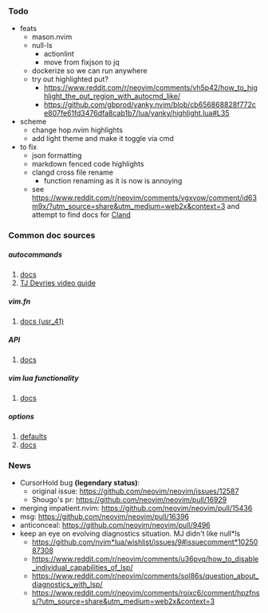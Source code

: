 ### Todo
* feats
    * mason.nvim
    * null-ls
        * actionlint
        * move from fixjson to jq
    * dockerize so we can run anywhere
    * try out highlighted put?
        * https://www.reddit.com/r/neovim/comments/vh5p42/how_to_highlight_the_put_region_with_autocmd_like/
        * https://github.com/gbprod/yanky.nvim/blob/cb656868828f772ce807fe61fd3476dfa8cab1b7/lua/yanky/highlight.lua#L35
* scheme
    * change hop.nvim highlights
    * add light theme and make it toggle via cmd
* to fix
    * json formatting
    * markdown fenced code highlights
    * clangd cross file rename
        * function renaming as it is now is annoying
    * see https://www.reddit.com/r/neovim/comments/vgxvow/comment/id63m9x/?utm_source=share&utm_medium=web2x&context=3
        and attempt to find docs for [Cland](https://clangd.llvm.org/installation)


### Common doc sources
##### autocommands

1. [docs](https://neovim.io/doc/user/autocmd.html)
2. [TJ Devries video guide](https://www.youtube.com/watch?v=ekMIIAqTZ34)

##### vim.fn
1. [docs (usr_41)](https://neovim.io/doc/user/usr_41.html#function*list)

##### API
1. [docs](https://neovim.io/doc/user/api.html)

##### vim lua functionality
1. [docs](https://neovim.io/doc/user/lua.html)

##### options
1. [defaults](https://neovim.io/doc/user/vim_diff.html)
2. [docs](https://neovim.io/doc/user/options.html)


### News
* CursorHold bug **(legendary status)**:
    * original issue: https://github.com/neovim/neovim/issues/12587
    * Shougo's pr: https://github.com/neovim/neovim/pull/16929
* merging impatient.nvim: https://github.com/neovim/neovim/pull/15436
* msg: https://github.com/neovim/neovim/pull/16396
* anticonceal: https://github.com/neovim/neovim/pull/9496
* keep an eye on evolving diagnostics situation. MJ didn't like null*ls
    * https://github.com/nvim*lua/wishlist/issues/9#issuecomment*1025087308
    * https://www.reddit.com/r/neovim/comments/u36pvq/how_to_disable_individual_capabilities_of_lsp/
    * https://www.reddit.com/r/neovim/comments/sol86s/question_about_diagnostics_with_lsp/
    * https://www.reddit.com/r/neovim/comments/roixc6/comment/hpzfnss/?utm_source=share&utm_medium=web2x&context=3
